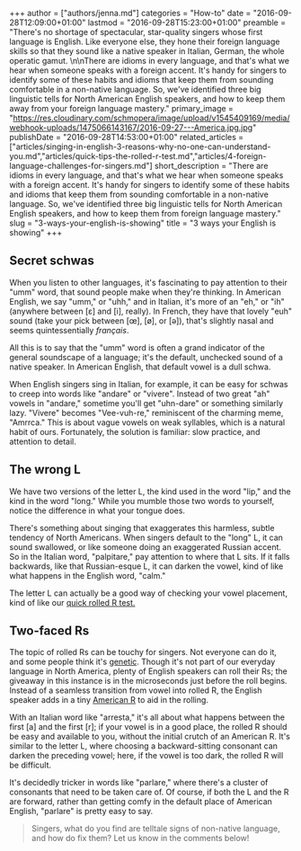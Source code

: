 +++
author = ["authors/jenna.md"]
categories = "How-to"
date = "2016-09-28T12:09:00+01:00"
lastmod = "2016-09-28T15:23:00+01:00"
preamble = "There's no shortage of spectacular, star-quality singers whose first language is English. Like everyone else, they hone their foreign language skills so that they sound like a native speaker in Italian, German, the whole operatic gamut. \n\nThere are idioms in every language, and that's what we hear when someone speaks with a foreign accent. It's handy for singers to identify some of these habits and idioms that keep them from sounding comfortable in a non-native language. So, we've identified three big linguistic tells for North American English speakers, and how to keep them away from your foreign language mastery."
primary_image = "https://res.cloudinary.com/schmopera/image/upload/v1545409169/media/webhook-uploads/1475066143167/2016-09-27---America.jpg.jpg"
publishDate = "2016-09-28T14:53:00+01:00"
related_articles = ["articles/singing-in-english-3-reasons-why-no-one-can-understand-you.md","articles/quick-tips-the-rolled-r-test.md","articles/4-foreign-language-challenges-for-singers.md"]
short_description = "There are idioms in every language, and that&#039;s what we hear when someone speaks with a foreign accent. It&#039;s handy for singers to identify some of these habits and idioms that keep them from sounding comfortable in a non-native language. So, we&#039;ve identified three big linguistic tells for North American English speakers, and how to keep them from foreign language mastery."
slug = "3-ways-your-english-is-showing"
title = "3 ways your English is showing"
+++

## Secret schwas

When you listen to other languages, it's fascinating to pay attention to their "umm" word, that sound people make when they're thinking. In American English, we say "umm," or "uhh," and in Italian, it's more of an "eh," or "ih" (anywhere between [ɛ] and [i], really). In French, they have that lovely "euh" sound (take your pick between [œ], [ø], or [ə]), that's slightly nasal and seems quintessentially *français*.

All this is to say that the "umm" word is often a grand indicator of the general soundscape of a language; it's the default, unchecked sound of a native speaker. In American English, that default vowel is a dull schwa.

When English singers sing in Italian, for example, it can be easy for schwas to creep into words like "andare" or "vivere". Instead of two great "ah" vowels in "andare," sometime you'll get "uhn-dare" or something similarly lazy. "Vivere" becomes "Vee-vuh-re," reminiscent of the charming meme, "Amrrca." This is about vague vowels on weak syllables, which is a natural habit of ours. Fortunately, the solution is familiar: slow practice, and attention to detail.

## The wrong L

We have two versions of the letter L, the kind used in the word "lip," and the kind in the word "long." While you mumble those two words to yourself, notice the difference in what your tongue does. 

There's something about singing that exaggerates this harmless, subtle tendency of North Americans. When singers default to the "long" L, it can sound swallowed, or like someone doing an exaggerated Russian accent. So in the Italian word, "palpitare," pay attention to where that L sits. If it falls backwards, like that Russian-esque L, it can darken the vowel, kind of like what happens in the English word, "calm." 

The letter L can actually be a good way of checking your vowel placement, kind of like our [quick rolled R test.](/quick-tips-the-rolled-r-test/)

## Two-faced Rs

The topic of rolled Rs can be touchy for singers. Not everyone can do it, and some people think it's [genetic](https://en.wikipedia.org/wiki/Talk:Dental,_alveolar_and_postalveolar_trills#Recessive_gene). Though it's not part of our everyday language in North America, plenty of English speakers can roll their Rs; the giveaway in this instance is in the microseconds just before the roll begins. Instead of a seamless transition from vowel into rolled R, the English speaker adds in a tiny [American R](http://pronuncian.com/pronounce-r-sound/) to aid in the rolling.

With an Italian word like "arresta," it's all about what happens between the first [a] and the first [r]; if your vowel is in a good place, the rolled R should be easy and available to you, without the initial crutch of an American R. It's similar to the letter L, where choosing a backward-sitting consonant can darken the preceding vowel; here, if the vowel is too dark, the rolled R will be difficult. 

It's decidedly tricker in words like "parlare," where there's a cluster of consonants that need to be taken care of. Of course, if both the L and the R are forward, rather than getting comfy in the default place of American English, "parlare" is pretty easy to say.

>Singers, what do you find are telltale signs of non-native language, and how do fix them? Let us know in the comments below!
